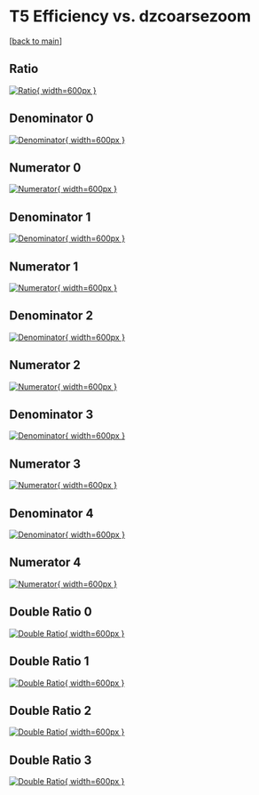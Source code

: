 # T5 Efficiency vs. dzcoarsezoom

[[back to main](./)]



## Ratio

[![Ratio](../mtv/var/T5_vtr_211_0_eff_dzcoarsezoom.png){ width=600px }](../mtv/var/T5_vtr_211_0_eff_dzcoarsezoom.pdf)

## Denominator 0

[![Denominator](../mtv/den/T5_vtr_211_0_eff_dzcoarsezoom_den0.png){ width=600px }](../mtv/den/T5_vtr_211_0_eff_dzcoarsezoom_den0.pdf)

## Numerator 0

[![Numerator](../mtv/num/T5_vtr_211_0_eff_dzcoarsezoom_num0.png){ width=600px }](../mtv/num/T5_vtr_211_0_eff_dzcoarsezoom_num0.pdf)

## Denominator 1

[![Denominator](../mtv/den/T5_vtr_211_0_eff_dzcoarsezoom_den1.png){ width=600px }](../mtv/den/T5_vtr_211_0_eff_dzcoarsezoom_den1.pdf)

## Numerator 1

[![Numerator](../mtv/num/T5_vtr_211_0_eff_dzcoarsezoom_num1.png){ width=600px }](../mtv/num/T5_vtr_211_0_eff_dzcoarsezoom_num1.pdf)

## Denominator 2

[![Denominator](../mtv/den/T5_vtr_211_0_eff_dzcoarsezoom_den2.png){ width=600px }](../mtv/den/T5_vtr_211_0_eff_dzcoarsezoom_den2.pdf)

## Numerator 2

[![Numerator](../mtv/num/T5_vtr_211_0_eff_dzcoarsezoom_num2.png){ width=600px }](../mtv/num/T5_vtr_211_0_eff_dzcoarsezoom_num2.pdf)

## Denominator 3

[![Denominator](../mtv/den/T5_vtr_211_0_eff_dzcoarsezoom_den3.png){ width=600px }](../mtv/den/T5_vtr_211_0_eff_dzcoarsezoom_den3.pdf)

## Numerator 3

[![Numerator](../mtv/num/T5_vtr_211_0_eff_dzcoarsezoom_num3.png){ width=600px }](../mtv/num/T5_vtr_211_0_eff_dzcoarsezoom_num3.pdf)

## Denominator 4

[![Denominator](../mtv/den/T5_vtr_211_0_eff_dzcoarsezoom_den4.png){ width=600px }](../mtv/den/T5_vtr_211_0_eff_dzcoarsezoom_den4.pdf)

## Numerator 4

[![Numerator](../mtv/num/T5_vtr_211_0_eff_dzcoarsezoom_num4.png){ width=600px }](../mtv/num/T5_vtr_211_0_eff_dzcoarsezoom_num4.pdf)

## Double Ratio 0

[![Double Ratio](../mtv/ratio/T5_vtr_211_0_eff_dzcoarsezoom_ratio0.png){ width=600px }](../mtv/ratio/T5_vtr_211_0_eff_dzcoarsezoom_ratio0.pdf)

## Double Ratio 1

[![Double Ratio](../mtv/ratio/T5_vtr_211_0_eff_dzcoarsezoom_ratio1.png){ width=600px }](../mtv/ratio/T5_vtr_211_0_eff_dzcoarsezoom_ratio1.pdf)

## Double Ratio 2

[![Double Ratio](../mtv/ratio/T5_vtr_211_0_eff_dzcoarsezoom_ratio2.png){ width=600px }](../mtv/ratio/T5_vtr_211_0_eff_dzcoarsezoom_ratio2.pdf)

## Double Ratio 3

[![Double Ratio](../mtv/ratio/T5_vtr_211_0_eff_dzcoarsezoom_ratio3.png){ width=600px }](../mtv/ratio/T5_vtr_211_0_eff_dzcoarsezoom_ratio3.pdf)

